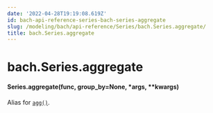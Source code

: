```yaml
---
date: '2022-04-28T19:19:08.619Z'
id: bach-api-reference-series-bach-series-aggregate
slug: /modeling/bach/api-reference/Series/bach.Series.aggregate/
title: bach.Series.aggregate
---
```


# bach.Series.aggregate


#### Series.aggregate(func, group_by=None, \*args, \*\*kwargs)
Alias for [`agg()`](/docs/modeling/bach/api-reference/Series/bach.Series.agg/#bach.Series.agg).

<!-- !! processed by numpydoc !! -->
